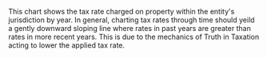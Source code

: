 This chart shows the tax rate charged on property within the entity's jurisdiction by year. In general, charting tax rates through time should yeild a gently downward sloping line where rates in past years are greater than rates in more recent years. This is due to the mechanics of Truth in Taxation acting to lower the applied tax rate.
